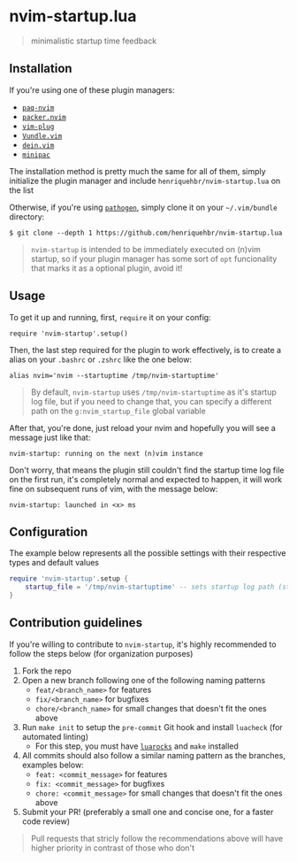 # nvim-startup.lua

> minimalistic startup time feedback

## Installation

If you're using one of these plugin managers:

- [`paq-nvim`](https://github.com/savq/paq-nvim)
- [`packer.nvim`](https://github.com/wbthomason/packer.nvim)
- [`vim-plug`](https://github.com/junegunn/vim-plug)
- [`Vundle.vim`](https://github.com/VundleVim/Vundle.vim)
- [`dein.vim`](https://github.com/Shougo/dein.vim)
- [`minipac`](https://github.com/k-takata/minpac)

The installation method is pretty much the same for all of them, simply initialize the plugin manager and include `henriquehbr/nvim-startup.lua` on the list

Otherwise, if you're using [`pathogen`](https://github.com/tpope/vim-pathogen), simply clone it on your `~/.vim/bundle` directory:

```
$ git clone --depth 1 https://github.com/henriquehbr/nvim-startup.lua
```

> `nvim-startup` is intended to be immediately executed on (n)vim startup, so if your plugin manager has some sort of `opt` funcionality that marks it as a optional plugin, avoid it!

## Usage

To get it up and running, first, `require` it on your config:

```
require 'nvim-startup'.setup()
```

Then, the last step required for the plugin to work effectively, is to create a alias on your `.bashrc` or `.zshrc` like the one below:

```
alias nvim='nvim --startuptime /tmp/nvim-startuptime'
```

> By default, `nvim-startup` uses `/tmp/nvim-startuptime` as it's startup log file, but if you need to change that, you can specify a different path on the `g:nvim_startup_file` global variable

After that, you're done, just reload your nvim and hopefully you will see a message just like that:

```
nvim-startup: running on the next (n)vim instance
```

Don't worry, that means the plugin still couldn't find the startup time log file on the first run, it's completely normal and expected to happen, it will work fine on subsequent runs of vim, with the message below:

```
nvim-startup: launched in <x> ms
```

## Configuration

The example below represents all the possible settings with their respective types and default values

```lua
require 'nvim-startup'.setup {
    startup_file = '/tmp/nvim-startuptime' -- sets startup log path (string)
}
```

## Contribution guidelines

If you're willing to contribute to `nvim-startup`, it's highly recommended to follow the steps below (for organization purposes)

1. Fork the repo
2. Open a new branch following one of the following naming patterns
    - `feat/<branch_name>` for features
    - `fix/<branch_name>` for bugfixes
    - `chore/<branch_name>` for small changes that doesn't fit the ones above
3. Run `make init` to setup the `pre-commit` Git hook and install `luacheck` (for automated linting)
    - For this step, you must have [`luarocks`](https://github.com/luarocks/luarocks) and `make` installed
4. All commits should also follow a similar naming pattern as the branches, examples below:
    - `feat: <commit_message>` for features
    - `fix: <commit_message>` for bugfixes
    - `chore: <commit_message>` for small changes that doesn't fit the ones above
5. Submit your PR! (preferably a small one and concise one, for a faster code review)

> Pull requests that stricly follow the recommendations above will have higher priority in contrast of those who don't
